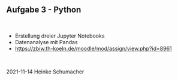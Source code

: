 ## Aufgabe 3 - Python
<br/>

- Erstellung dreier Jupyter Notebooks
- Datenanalyse mit Pandas
- https://zbiw.th-koeln.de/moodle/mod/assign/view.php?id=8961
<br/>

2021-11-14 Heinke Schumacher
